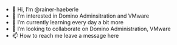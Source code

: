 - 👋 Hi, I’m @rainer-haeberle
- 👀 I’m interested in Domino Adminsitration and VMware
- 🌱 I’m currently learning every day a bit more
- 💞️ I’m looking to collaborate on Domino Administration, VMware
- 📫 How to reach me leave a message here

<!---
rainer-haeberle/rainer-haeberle is a ✨ special ✨ repository because its `README.md` (this file) appears on your GitHub profile.
You can click the Preview link to take a look at your changes.
--->
